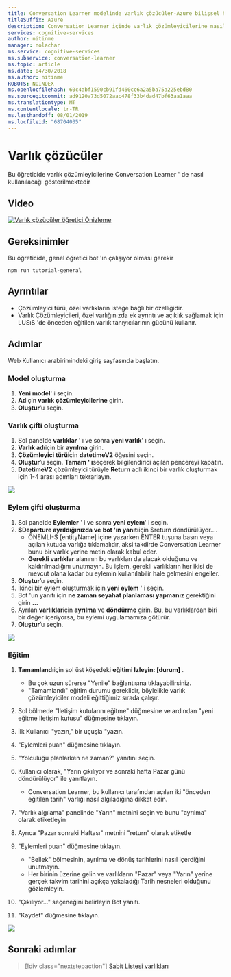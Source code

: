 ```yaml
---
title: Conversation Learner modelinde varlık çözücüler-Azure bilişsel hizmetler | Microsoft Docs
titleSuffix: Azure
description: Conversation Learner içinde varlık çözümleyicilerine nasıl kullanacağınızı öğrenin.
services: cognitive-services
author: nitinme
manager: nolachar
ms.service: cognitive-services
ms.subservice: conversation-learner
ms.topic: article
ms.date: 04/30/2018
ms.author: nitinme
ROBOTS: NOINDEX
ms.openlocfilehash: 60c4abf1590cb91fd460cc6a2a5ba75a225ebd80
ms.sourcegitcommit: ad9120a73d5072aac478f33b4dad47bf63aa1aaa
ms.translationtype: MT
ms.contentlocale: tr-TR
ms.lasthandoff: 08/01/2019
ms.locfileid: "68704035"
---
```

# <a name="entity-resolvers"></a>Varlık çözücüler

Bu öğreticide varlık çözümleyicilerine Conversation Learner ' de nasıl kullanılacağı gösterilmektedir

## <a name="video"></a>Video

[![Varlık çözücüler öğretici Önizleme](https://aka.ms/cl_Tutorial_v3_EntityResolvers_Preview)](https://aka.ms/cl_Tutorial_v3_EntityResolvers)

## <a name="requirements"></a>Gereksinimler
Bu öğreticide, genel öğretici bot 'ın çalışıyor olması gerekir

    npm run tutorial-general

## <a name="details"></a>Ayrıntılar

- Çözümleyici türü, özel varlıkların isteğe bağlı bir özelliğidir.
- Varlık Çözümleyicileri, özel varlığınızda ek ayrıntı ve açıklık sağlamak için LUSıS 'de önceden eğitilen varlık tanıyıcılarının gücünü kullanır.

## <a name="steps"></a>Adımlar

Web Kullanıcı arabirimindeki giriş sayfasında başlatın.

### <a name="create-the-model"></a>Model oluşturma

1. **Yeni model**' i seçin.
2. **Ad**Için **varlık çözümleyicilerine** girin.
3. **Oluştur**’u seçin.

### <a name="create-a-pair-of-entities"></a>Varlık çifti oluşturma

1. Sol panelde **varlıklar** ' ı ve sonra **yeni varlık**' ı seçin.
2. **Varlık adı**için bir **ayrılma** girin.
3. **Çözümleyici türü**için **datetimeV2** öğesini seçin.
4. **Oluştur**’u seçin. **Tamam ' ı**seçerek bilgilendirici açılan pencereyi kapatın.
5. **DatetimeV2** çözümleyici türüyle **Return** adlı ikinci bir varlık oluşturmak için 1-4 arası adımları tekrarlayın.

![](../media/T09_entities.png)

### <a name="create-a-pair-of-actions"></a>Eylem çifti oluşturma

1. Sol panelde **Eylemler** ' i ve sonra **yeni eylem**' i seçin.
2. **$Departure ayrıldığınızda ve** **bot 'ın yanıtı**için $return döndürülüyor....
    - ÖNEMLI-$ [entityName] içine yazarken ENTER tuşuna basın veya açılan kutuda varlığa tıklamalıdır, aksi takdirde Conversation Learner bunu bir varlık yerine metin olarak kabul eder.
    - **Gerekli varlıklar** alanının bu varlıkları da alacak olduğunu ve kaldırılmadığını unutmayın. Bu işlem, gerekli varlıkların her ikisi de mevcut olana kadar bu eylemin kullanılabilir hale gelmesini engeller.
3. **Oluştur**’u seçin.
4. İkinci bir eylem oluşturmak için **yeni eylem** ' i seçin.
5. Bot 'un yanıtı için **ne zaman seyahat planlaması yapmanız** gerektiğini girin **...**
6. Ayrılan **varlıklar**için **ayrılma** ve **döndürme** girin. Bu, bu varlıklardan biri bir değer içeriyorsa, bu eylemi uygulamamıza götürür.
7. **Oluştur**’u seçin.

![](../media/T09_actions.png)

### <a name="training"></a>Eğitim

1. **Tamamlandı**için sol üst köşedeki **eğitimi Izleyin: [durum]** .
    - Bu çok uzun sürerse "Yenile" bağlantısına tıklayabilirsiniz.
    - "Tamamlandı" eğitim durumu gereklidir, böylelikle varlık çözümleyiciler modeli eğittiğimiz sırada çalışır.

2. Sol bölmede "Iletişim kutularını eğitme" düğmesine ve ardından "yeni eğitme Iletişim kutusu" düğmesine tıklayın.
3. İlk Kullanıcı "yazın," bir uçuşla "yazın. 
4. "Eylemleri puan" düğmesine tıklayın.
5. "Yolculuğu planlarken ne zaman?" yanıtını seçin.
6. Kullanıcı olarak, "Yarın çıkılıyor ve sonraki hafta Pazar günü döndürülüyor" ile yanıtlayın.
    - Conversation Learner, bu kullanıcı tarafından açılan iki "önceden eğitilen tarih" varlığı nasıl algıladığına dikkat edin.
7. "Varlık algılama" panelinde "Yarın" metnini seçin ve bunu "ayrılma" olarak etiketleyin
8. Ayrıca "Pazar sonraki Haftası" metnini "return" olarak etiketle
9. "Eylemleri puan" düğmesine tıklayın.
    - "Bellek" bölmesinin, ayrılma ve dönüş tarihlerini nasıl içerdiğini unutmayın.
    - Her birinin üzerine gelin ve varlıkların "Pazar" veya "Yarın" yerine gerçek takvim tarihini açıkça yakaladığı Tarih nesneleri olduğunu gözlemleyin.
10. "Çıkılıyor..." seçeneğini belirleyin Bot yanıtı.
11. "Kaydet" düğmesine tıklayın.

![](../media/T09_training.png)

## <a name="next-steps"></a>Sonraki adımlar

> [!div class="nextstepaction"]
> [Sabit Listesi varlıkları](./tutorial-enum-set-entity.md)
